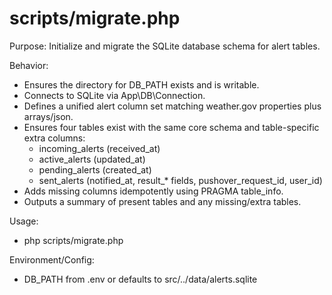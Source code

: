 # scripts/migrate.php

Purpose: Initialize and migrate the SQLite database schema for alert tables.

Behavior:
- Ensures the directory for DB_PATH exists and is writable.
- Connects to SQLite via App\DB\Connection.
- Defines a unified alert column set matching weather.gov properties plus arrays/json.
- Ensures four tables exist with the same core schema and table-specific extra columns:
  - incoming_alerts (received_at)
  - active_alerts (updated_at)
  - pending_alerts (created_at)
  - sent_alerts (notified_at, result_* fields, pushover_request_id, user_id)
- Adds missing columns idempotently using PRAGMA table_info.
- Outputs a summary of present tables and any missing/extra tables.

Usage:
- php scripts/migrate.php

Environment/Config:
- DB_PATH from .env or defaults to src/../data/alerts.sqlite
